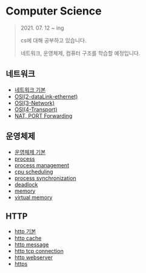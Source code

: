 # Computer Science

> 2021\. 07. 12 ~ ing
>
> cs에 대해 공부하고 있습니다.
>
> 네트워크, 운영체제, 컴퓨터 구조를 학습할 예정입니다.



## 네트워크

- [네트워크 기본](./network/1-network-basic.md)
- [OSI(2-dataLink-ethernet)](./network/2-OSI-2-dataLink-ethernet.md)
- [OSI(3-Network)](./network/3-OSI-3-Network-arp-ipv4-icmp.md)
- [OSI(4-Transport)](./network/4-OSI-4-Transport-UDP-TCP.md)
- [NAT, PORT Forwarding](./network/5-nat-portForwarding.md)



## 운영체제

- [운영체제 기본](./os/1-basic.md)
- [process](./os/2-process.md)
- [process management](./os/3-process-management.md)
- [cpu scheduling](./os/4-cpu-scheduling.md)
- [process synchronization](./os/5-process-synchronization.md)
- [deadlock](./os/6-deadlock.md)
- [memory](./os/7-memory.md)
- [virtual memory](./os/8-virtual-memory.md)



## HTTP

- [http 기본](./http/http-basic.md)
- [http cache](./http/http-cache.md)
- [http message](./http/http-message.md)
- [http tcp connection](./http/http-tcp-connection.md)
- [http webserver](./http/http-webserver.md)
- [https](./http/https.md)
